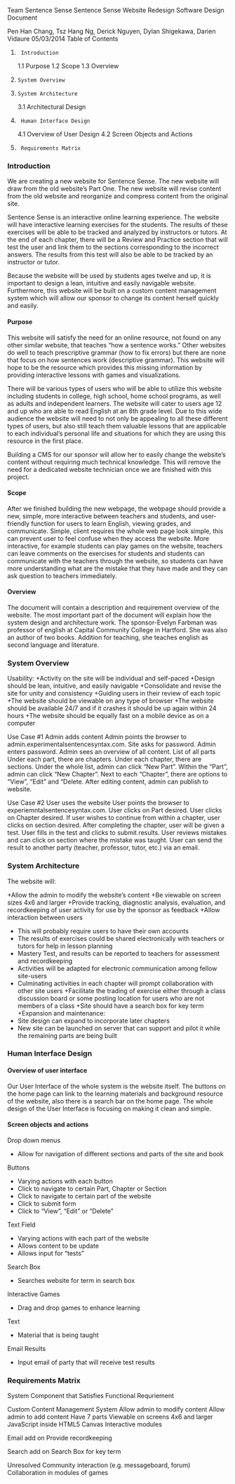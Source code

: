Team Sentence Sense
Sentence Sense Website Redesign
Software Design Document











Pen Han Chang, Tsz Hang Ng, Derick Nguyen, Dylan Shigekawa, Darien Vidaure
05/03/2014
Table of Contents

1.      Introduction
    1.1    Purpose
    1.2    Scope
    1.3    Overview
2.     System Overview
3.     System Architecture
    3.1     Architectural Design
4.      Human Interface Design
    4.1    Overview of User Design
    4.2    Screen Objects and Actions
5.      Requirements Matrix

























### Introduction

We are creating a new website for Sentence Sense.  The new website will draw from the old website’s Part One.  The new website will revise content from the old website and reorganize and compress content from the original site.  

Sentence Sense is an interactive online learning experience.  The website will have interactive learning exercises for the students.  The results of these exercises will be able to be tracked and analyzed by instructors or tutors.  At the end of each chapter, there will be a Review and Practice section that will test the user and link them to the sections corresponding to the incorrect answers.  The results from this test will also be able to be tracked by an instructor or tutor.

Because the website will be used by students ages twelve and up, it is important to design a lean, intuitive and easily navigable website.  Furthermore, this website will be built on a custom content management system which will allow our sponsor to change its content herself quickly and easily.

#### Purpose

This website will satisfy the need for an online resource, not found on any other similar website, that teaches “how a sentence works.” Other websites do well to teach prescriptive grammar (how to fix errors) but there are none that focus on how sentences work (descriptive grammar). This website will hope to be the resource which provides this missing information by providing interactive lessons with games and visualizations.

There will be various types of users who will be able to utilize this website including students in college, high school, home school programs, as well as adults and independent learners. The website will cater to users age 12 and up who are able to read English at an 8th grade level. Due to this wide audience the website will need to not only be appealing to all these different types of users, but also still teach them valuable lessons that are applicable to each individual’s personal life and situations for which they are using this resource in the first place.

Building a CMS for our sponsor will allow her to easily change the website’s content without requiring much technical knowledge. This will remove the need for a dedicated website technician once we are finished with this project.

#### Scope
After we finished building the new webpage, the webpage should provide a new, simple, more interactive between teachers and students, and user-friendly function for users to learn English, viewing grades, and communicate. Simple, client requires the whole web page look simple, this can prevent user to feel confuse when they access the website. More interactive, for example students can play games on the website, teachers can leave comments on the exercises for students and students can communicate with the teachers through the website, so students can have more understanding what are the mistake that they have made and they can ask question to teachers immediately. 


#### Overview
The document will contain a description and requirement overview of the website. The most important part of the document will explain how the system design and architecture work. The sponsor-Evelyn Farbman was professor of english at Capital Community College in Hartford. She was also an author of two books. Addition for teaching, she teaches english as second language and literature. 


### System Overview
Usability:
  +Activity on the site will be individual and self-paced
  +Design should be lean, intuitive, and easily navigable
  +Consolidate and revise the site for unity and consistency
  +Guiding users in their review of each topic
  +The website should be viewable on any type of browser
  +The website should be available 24/7 and if it crashes it should be up again within 24 hours
  +The website should be equally fast on a mobile device as on a computer

Use Case #1 Admin adds content
Admin points the browser to admin.experimentalsentencesyntax.com.
Site asks for password. Admin enters password.
Admin sees an overview of all content.
List of all parts
Under each part, there are chapters.
Under each chapter, there are sections.
Under the whole list, admin can click “New Part”.
Within the “Part”, admin can click “New Chapter”.
Next to each “Chapter”, there are options to “View”, “Edit” and “Delete.
After editing content, admin can publish to website.
 
Use Case #2 User uses the website
User points the browser to experiemntalsentencesyntax.com.
User clicks on Part desired.
User clicks on Chapter desired.
If user wishes to continue from within a chapter, user clicks on section desired.
After completing the chapter, user will be given a test.
User fills in the test and clicks to submit results.
User reviews mistakes and can click on section where the mistake was taught.
User can send the result to another party (teacher, professor, tutor, etc.) via an email.


### System Architecture
The website will:

   +Allow the admin to modify the website’s content
   +Be viewable on screen sizes 4x6 and larger
   +Provide  tracking, diagnostic analysis, evaluation, and recordkeeping of user activity for use by   the sponsor as feedback
   +Allow interaction between users
+ This will probably require users to have their own accounts
+ The results of exercises could be shared electronically with teachers or tutors for help in lesson planning
+ Mastery Test, and results can be reported to teachers for assessment and recordkeeping
+ Activities will be adapted for electronic communication among fellow site-users
+ Culminating activities in each chapter will prompt collaboration with other site users
   +Facilitate the trading of exercise either through a class discussion board or some posting location for users who are not members of a class
   +Site should have a search box for key term
   +Expansion and maintenance:
+ Site design can expand to incorporate later chapters
+ New site can be launched on server that can support and pilot it while the remaining parts are being built


### Human Interface Design

#### Overview of user interface
Our User Interface of the whole system is the website itself. The buttons on the home page can link to the learning materials and background resource of the website, also there is a search bar on the home page. The whole design of the User Interface is focusing on making it clean and simple.

#### Screen objects and actions
Drop down menus
+ Allow for navigation of different sections and parts of the site and book

Buttons
+ Varying actions with each button
+ Click to navigate to certain Part, Chapter or Section
+ Click to navigate to certain part of the website
+ Click to submit form
+ Click to “View”, “Edit” or “Delete”

Text Field
+ Varying actions with each part of the website
+ Allows content to be update
+ Allows input for “tests” 

Search Box
+ Searches website for term in search box

Interactive Games
+ Drag and drop games to enhance learning

Text
+ Material that is being taught

Email Results
+ Input email of party that will receive test results

### Requirements Matrix


System Component that Satisfies Functional Requriement








Custom Content Management System
Allow admin to modify content
Allow admin to add content
Have 7 parts
Viewable on screens 4x6 and larger
JavaScript inside HTML5 Canvas
Interactive modules






Email add on
Provide recordkeeping






Search add on
Search Box for key term






Unresolved
Community interaction (e.g. messageboard, forum)
Collaboration in modules of games





